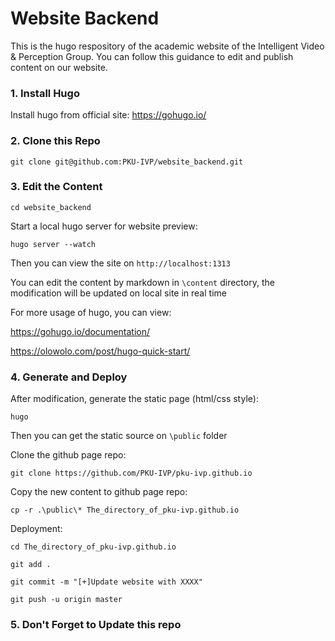 # Website Backend

This is the hugo respository of the academic website of the Intelligent Video & Perception Group. You can follow this guidance to edit and publish content on our website.

### 1. Install Hugo

Install hugo from official site: https://gohugo.io/

### 2. Clone this Repo

`git clone git@github.com:PKU-IVP/website_backend.git`

### 3. Edit the Content

`cd website_backend`

Start a local hugo server for website preview:

`hugo server --watch`

Then you can view the site on `http://localhost:1313`

You can edit the content by markdown in `\content` directory, the modification will be updated on local site in real time

For more usage of hugo, you can view:

https://gohugo.io/documentation/

https://olowolo.com/post/hugo-quick-start/

### 4. Generate and Deploy

After modification, generate the static page (html/css style):

`hugo`

Then you can get the static source on `\public` folder

Clone the github page repo:

`git clone https://github.com/PKU-IVP/pku-ivp.github.io`

Copy the new content to github page repo:

`cp -r .\public\* The_directory_of_pku-ivp.github.io`

Deployment:

`cd The_directory_of_pku-ivp.github.io `

`git add .`

`git commit -m "[+]Update website with XXXX"`

`git push -u origin master`

### 5. Don't Forget to Update this repo
